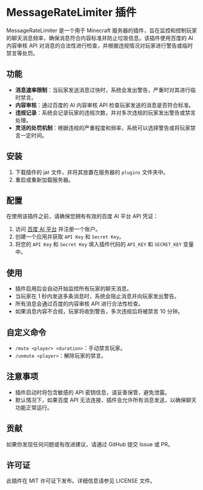 # MessageRateLimiter 插件

MessageRateLimiter 是一个用于 Minecraft 服务器的插件，旨在监控和控制玩家的聊天消息频率，确保消息符合内容标准并防止垃圾信息。该插件使用百度的 AI 内容审核 API 对消息的合法性进行检查，并根据违规情况对玩家进行警告或临时禁言等处罚。

## 功能

- **消息速率限制**：当玩家发送消息过快时，系统会发出警告，严重时对其进行临时禁言。
- **内容审核**：通过百度的 AI 内容审核 API 检查玩家发送的消息是否符合标准。
- **违规记录**：系统会记录玩家的违规次数，并对多次违规的玩家发出警告或禁言处理。
- **灵活的处罚机制**：根据违规的严重程度和频率，系统可以选择警告或将玩家禁言一定时间。

## 安装

1. 下载插件的 jar 文件，并将其放置在服务器的 `plugins` 文件夹中。
2. 重启或重新加载服务器。

## 配置

在使用该插件之前，请确保您拥有有效的百度 AI 平台 API 凭证：

1. 访问 [百度 AI 平台](https://cloud.baidu.com) 并注册一个账户。
2. 创建一个应用并获取 `API Key` 和 `Secret Key`。
3. 将您的 `API Key` 和 `Secret Key` 填入插件代码的 `API_KEY` 和 `SECRET_KEY` 变量中。

## 使用

- 插件启用后会自动开始监控所有玩家的聊天消息。
- 当玩家在 1 秒内发送多条消息时，系统会阻止消息并向玩家发出警告。
- 所有消息会通过百度的内容审核 API 进行合法性检查。
- 如果消息内容不合规，玩家将收到警告，多次违规后将被禁言 10 分钟。

## 自定义命令

- `/mute <player> <duration>`：手动禁言玩家。
- `/unmute <player>`：解除玩家的禁言。

## 注意事项

- 插件启动时将包含敏感的 API 密钥信息，请妥善保管，避免泄露。
- 默认情况下，如果百度 API 无法连接，插件会允许所有消息发送，以确保聊天功能正常运行。

## 贡献

如果你发现任何问题或有改进建议，请通过 GitHub 提交 Issue 或 PR。

## 许可证

此插件在 MIT 许可证下发布。详细信息请参见 LICENSE 文件。
